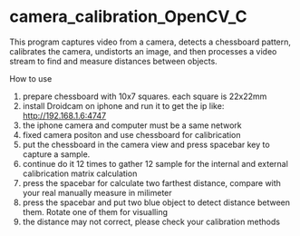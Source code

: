 # camera_calibration_OpenCV_C
 This program captures video from a camera, detects a chessboard pattern, calibrates the camera,
  undistorts an image, and then processes a video stream to find and measure distances between objects.

  How to use
  1. prepare chessboard with 10x7 squares. each square is 22x22mm
  2. install Droidcam on iphone and run it to get the ip like: http://192.168.1.6:4747
  3. the iphone camera and computer must be a same network
  4. fixed camera positon and use chessboard for calibrication
  5. put the chessboard in the camera view and press spacebar key to capture a sample.
  6. continue do it 12 times to gather 12 sample for the internal and external calibrication matrix calculation
  7. press the spacebar for calculate two farthest distance, compare with your real manually measure in milimeter
  8. press the spacebar and put two blue object to detect distance between them. Rotate one of them for visualling
  9. the distance may not correct, please check your calibration methods
